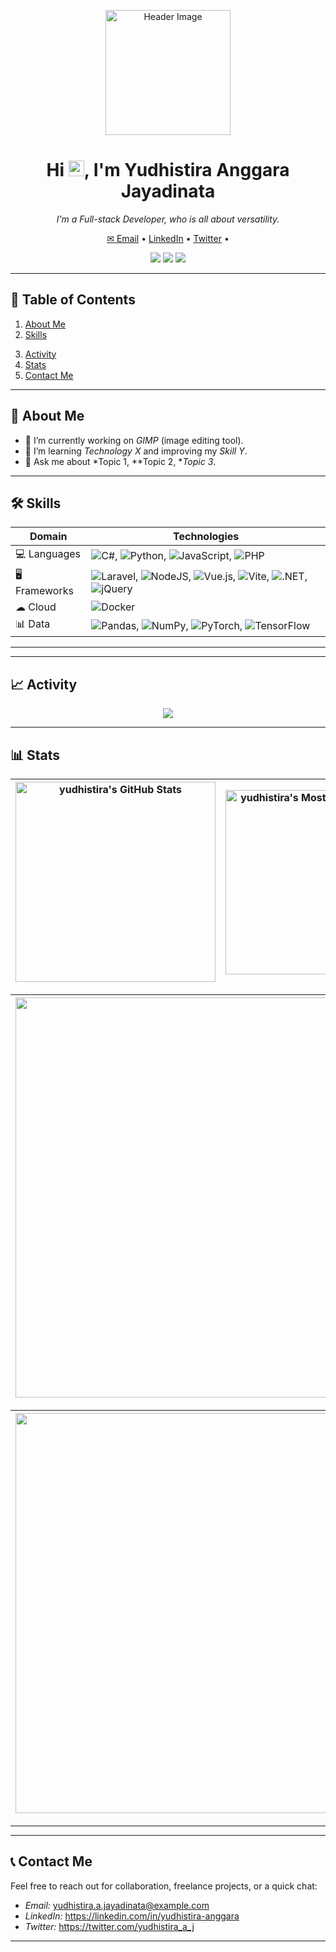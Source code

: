 <!-- ==================== -->
<!--       HEADER        -->
<!-- ==================== -->

<p align="center">
  <img src="YOUR_HEADLINE_IMAGE_OR_AVATAR_URL" alt="Header Image" width="200"/>
</p>

<h1 align="center">Hi <img src="https://media.giphy.com/media/hvRJCLFzcasrR4ia7z/giphy.gif" width="25px" height="25px">, I'm Yudhistira Anggara Jayadinata</h1>
<p align="center">
  <em>I'm a Full-stack Developer, who is all about versatility.</em>
</p>

<p align="center">
  <!-- Contact / Social Links -->
  <a href="mailto:yudhistira.a.jayadinata+github@gmail.com">✉ Email</a> •
  <a href="https://linkedin.com/in/yudhistira-anggara">LinkedIn</a> •
  <a href="https://twitter.com/yudhistira_a_j">Twitter</a> •
  <!-- <a href="https://yourblog.com">Blog</a> -->
</p>

<p align="center">
  <!-- Badges -->
  <img src="https://img.shields.io/badge/Last%20Commit-<DATE>-blue">
  <img src="https://img.shields.io/badge/GitHub%20Stats-yudhistira-anggara-<COLOR>">
  <img src="https://img.shields.io/badge/Top%20Langs-yudhistira-anggara-<COLOR>">
</p>

---

## 📖 Table of Contents
1. [About Me](#about-me)  
2. [Skills](#skills)  
<!-- 3. [Pinned Projects](#pinned-projects)  
4. [Featured Projects](#featured-projects)
3. [Open Source Contributions](#open-source-contributions) -->
3. [Activity](#activity)
4. [Stats](#stats)
5. [Contact Me](#contact-me)

---

## 🧐 About Me
- 🔭 I’m currently working on *GIMP* (image editing tool).  
- 🌱 I’m learning *Technology X* and improving my *Skill Y*.  
- 💬 Ask me about *Topic 1, **Topic 2, **Topic 3*.  

---

## 🛠 Skills

| Domain       | Technologies                                 |
| ------------ | -------------------------------------------- |
| 💻 Languages | ![C#](https://custom-icon-badges.demolab.com/badge/C%23-%23239120.svg?logo=cshrp&logoColor=white), ![Python](https://img.shields.io/badge/Python-3776AB?logo=python&logoColor=fff), ![JavaScript](https://img.shields.io/badge/JavaScript-F7DF1E?logo=javascript&logoColor=000), ![PHP](https://img.shields.io/badge/php-%23777BB4.svg?&logo=php&logoColor=white) |
| 🖥 Frameworks | ![Laravel](https://img.shields.io/badge/Laravel-%23FF2D20.svg?logo=laravel&logoColor=white), ![NodeJS](https://img.shields.io/badge/Node.js-6DA55F?logo=node.js&logoColor=white), ![Vue.js](https://img.shields.io/badge/Vue.js-4FC08D?logo=vuedotjs&logoColor=fff), ![Vite](https://img.shields.io/badge/Vite-646CFF?logo=vite&logoColor=fff), ![.NET](https://img.shields.io/badge/.NET-512BD4?logo=dotnet&logoColor=fff), ![jQuery](https://img.shields.io/badge/jQuery-0769AD?logo=jquery&logoColor=fff)              |
| ☁ Cloud     | ![Docker](https://img.shields.io/badge/Docker-2496ED?logo=docker&logoColor=fff)|
| 📊 Data      | ![Pandas](https://img.shields.io/badge/Pandas-150458?logo=pandas&logoColor=fff), ![NumPy](https://img.shields.io/badge/NumPy-4DABCF?logo=numpy&logoColor=fff), ![PyTorch](https://img.shields.io/badge/PyTorch-ee4c2c?logo=pytorch&logoColor=white), ![TensorFlow](https://img.shields.io/badge/TensorFlow-ff8f00?logo=tensorflow&logoColor=white)      |

---
<!--
## 📌 Pinned Projects
Use GitHub’s [Pin feature](https://docs.github.com/en/repositories/organizing-your-repository-with-pins-and-stars/managing-pinned-repositories) to highlight your best work:

<p align="center">
  <a href="https://github.com/yourusername/project-1">
    <img src="https://github-readme-stats.vercel.app/api/pin/?username=yourusername&repo=project-1" alt="Project 1"/>
  </a>
  <a href="https://github.com/yourusername/project-2">
    <img src="https://github-readme-stats.vercel.app/api/pin/?username=yourusername&repo=project-2" alt="Project 2"/>
  </a>
  <a href="https://github.com/yourusername/project-3">
    <img src="https://github-readme-stats.vercel.app/api/pin/?username=yourusername&repo=project-3" alt="Project 3"/>
  </a>
</p>

---

## 💼 Featured Projects

### [Project 1](https://github.com/yourusername/project-1)  
> *Problem:* Describe the core challenge or goal.  
> *Solution:* Summarize your approach or tech stack.  
> *Your Role:* e.g. Full-stack development, CI/CD setup, performance tuning.  
> *Impact:* Metrics or outcomes (e.g. 10k monthly users, 99% test coverage).

---

### [Project 2](https://github.com/yourusername/project-2)  
> *Problem:* …  
> *Solution:* …  
> *Your Role:* …  
> *Impact:* …

---

## 🤝 Open Source Contributions
- Contributed *X* issues and *Y* PRs to [Library/Repo Name](https://github.com/owner/repo).  
- Active reviewer/maintainer for [Other Project](https://github.com/owner/other).
-->
---

## 📈 Activity
<p align="center">
  <img src="https://github-readme-activity-graph.vercel.app/graph?username=yudhistira-anggara&theme=github" />
</p>

---

## 📊 Stats
  
| <img align="center" width="320px" src="https://github-readme-stats-eight-theta.vercel.app/api?username=yudhistira-anggara&show_icons=true&hide_border=true&theme=radical&include_all_commits=true&count_private=true" alt="yudhistira's GitHub Stats"> | <img align="center" width="295px" src="https://github-readme-stats-eight-theta.vercel.app/api/top-langs/?username=yudhistira-anggara&langs_count=8&layout=compact&hide_border=true&theme=radical" alt="yudhistira's Most Used Language">
| ------------- | ------------- |  

| <img width="640px" src="https://github-readme-streak-stats.herokuapp.com/?user=yudhistira-anggara&hide_border=true&theme=radical">
| ------------- |

| <img align="center" width="640px" src="https://github-readme-stats.vercel.app/api/wakatime?username=yudhistira-anggara&layout=compact&hide_border=true&theme=radical">
| ------------- |

---

---

## 📞 Contact Me
Feel free to reach out for collaboration, freelance projects, or a quick chat:

- *Email:* yudhistira.a.jayadinata@example.com  
- *LinkedIn:* https://linkedin.com/in/yudhistira-anggara  
- *Twitter:* https://twitter.com/yudhistira_a_j

---
